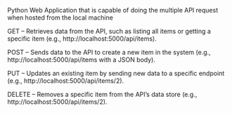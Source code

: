 Python Web Application that is capable of doing the multiple API  request when hosted from the local machine 

GET – Retrieves data from the API, such as listing all items or getting a specific item (e.g., http://localhost:5000/api/items).

POST – Sends data to the API to create a new item in the system (e.g., http://localhost:5000/api/items with a JSON body).

PUT – Updates an existing item by sending new data to a specific endpoint (e.g., http://localhost:5000/api/items/2).

DELETE – Removes a specific item from the API’s data store (e.g., http://localhost:5000/api/items/2).
